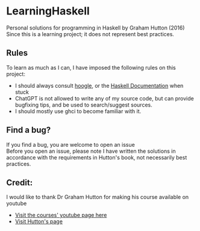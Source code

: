 # LearningHaskell
Personal solutions for programming in Haskell by Graham Hutton (2016)
Since this is a learning project; it does not represent best practices. 

## Rules
To learn as much as I can, I have imposed the following rules on this project: 
- I should always consult [hoogle](https://hoogle.haskell.org/), or the [Haskell Documentation](https://www.haskell.org/documentation/) when stuck
- ChatGPT is not allowed to write any of my source code, but can provide bugfixing tips, and be used to search/suggest sources.
- I should mostly use ghci to become familiar with it. 

## Find a bug? 
If you find a bug, you are welcome to open an issue \
Before you open an issue, please note I have written the solutions in accordance with the requirements in Hutton's book, not necessarily best practices.

## Credit:
I would like to thank Dr Graham Hutton for making his course available on youtube 
- [Visit the courses' youtube page here](https://www.youtube.com/@haskellhutt) 
- [Visit Hutton's page](https://people.cs.nott.ac.uk/pszgmh/)


